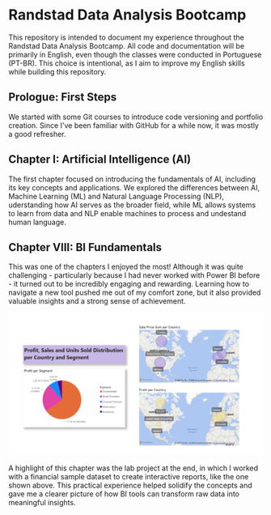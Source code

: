 # Randstad Data Analysis Bootcamp

This repository is intended to document my experience throughout the Randstad Data Analysis Bootcamp. All code and documentation will be primarily in English, even though the classes were conducted in Portuguese (PT-BR). This choice is intentional, as I aim to improve my English skills while building this repository.

## Prologue: First Steps
We started with some Git courses to introduce code versioning and portfolio creation. Since I've been familiar with GitHub for a while now, it was mostly a good refresher.

## Chapter I: Artificial Intelligence (AI)
The first chapter focused on introducing the fundamentals of AI, including its key concepts and applications. We explored the differences between AI, Machine Learning (ML) and Natural Language Processing (NLP), uderstanding how AI serves as the broader field, while ML allows systems to learn from data and NLP enable machines to process and undestand human language.

## Chapter VIII: BI Fundamentals
This was one of the chapters I enjoyed the most! Although it was quite challenging - particularly because I had never worked with Power BI before - it turned out to be incredibly engaging and rewarding. Learning how to navigate a new tool pushed me out of my comfort zone, but it also provided valuable insights and a strong sense of achievement.

![Sales report](./PowerBI/dashboards/sales-report.png)

A highlight of this chapter was the lab project at the end, in which I worked with a financial sample dataset to create interactive reports, like the one shown above. This practical experience helped solidify the concepts and gave me a clearer picture of how BI tools can transform raw data into meaningful insights.
